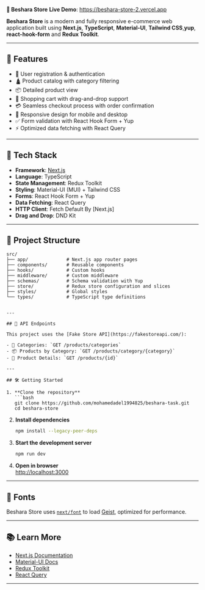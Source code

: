 **🛒 Beshara Store**
**Live Demo**: https://beshara-store-2.vercel.app

**Beshara Store** is a modern and fully responsive e-commerce web application built using **Next.js**, **TypeScript**, **Material-UI**, **Tailwind CSS**,**yup**, **react-hook-form** and **Redux Toolkit**.

---

## 🚀 Features

- 🔐 User registration & authentication
- 🛕️ Product catalog with category filtering
- 📦 Detailed product view
- 🛒 Shopping cart with drag-and-drop support
- 💳 Seamless checkout process with order confirmation
- 📱 Responsive design for mobile and desktop
- ✅ Form validation with React Hook Form + Yup
- ⚡ Optimized data fetching with React Query

---

## 🧰 Tech Stack

- **Framework**: [Next.js](https://nextjs.org/)
- **Language**: TypeScript
- **State Management**: Redux Toolkit
- **Styling**: Material-UI (MUI) + Tailwind CSS
- **Forms**: React Hook Form + Yup
- **Data Fetching**: React Query
- **HTTP Client**: Fetch Default By [Next.js]
- **Drag and Drop**: DND Kit

---

## 📁 Project Structure

````
src/
├── app/              # Next.js app router pages
├── components/       # Reusable components
├── hooks/            # Custom hooks
├── middleware/       # Custom middleware
├── schemas/          # Schema validation with Yup
├── store/            # Redux store configuration and slices
├── styles/           # Global styles
└── types/            # TypeScript type definitions


---

## 📡 API Endpoints

This project uses the [Fake Store API](https://fakestoreapi.com/):

- 💂 Categories: `GET /products/categories`
- 📦 Products by Category: `GET /products/category/{category}`
- 📄 Product Details: `GET /products/{id}`

---

## 🛠️ Getting Started

1. **Clone the repository**
   ```bash
   git clone https://github.com/mohamedadel1994825/beshara-task.git
   cd beshara-store
````

2. **Install dependencies**

   ```bash
   npm install --legacy-peer-deps
   ```

3. **Start the development server**

   ```bash
   npm run dev
   ```

4. **Open in browser**  
   [http://localhost:3000](http://localhost:3000)

---

## 🌠 Fonts

Beshara Store uses [`next/font`](https://nextjs.org/docs/app/building-your-application/optimizing/fonts) to load [Geist](https://vercel.com/font), optimized for performance.

---

## 📚 Learn More

- [Next.js Documentation](https://nextjs.org/docs)
- [Material-UI Docs](https://mui.com/)
- [Redux Toolkit](https://redux-toolkit.js.org/)
- [React Query](https://tanstack.com/query/latest)

---
